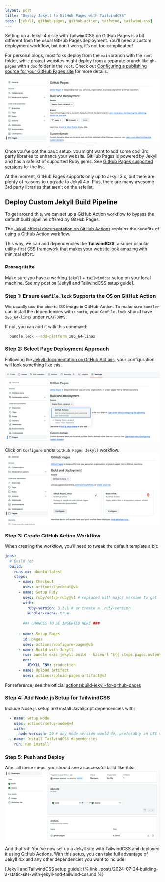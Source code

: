 ```yaml
---
layout: post
title: "Deploy Jekyll to GitHub Pages with TailwindCSS"
tags: [jekyll, github-pages, github-action, tailwind, tailwind-css]
---
```


Setting up a Jekyll 4.x site with TailwindCSS on GitHub Pages is a bit different from the usual GitHub Pages deployment. You’ll need a custom deployment workflow, but don’t worry, it’s not too complicated!

For personal blogs, most folks deploy from the `main` branch with the `root` folder, while project websites might deploy from a separate branch like `gh-pages` with a `doc` folder in the `root`. Check out [Configuring a publishing source for your GitHub Pages site](https://docs.github.com/en/pages/getting-started-with-github-pages/configuring-a-publishing-source-for-your-github-pages-site) for more details.

![Deploy from branch](/assets/screenshots/2024-07-30/deploy-from-branch.png)

Once you’ve got the basic setup, you might want to add some cool 3rd party libraries to enhance your website. GitHub Pages is powered by Jekyll and has a safelist of supported Ruby gems. See [GitHub Pages supported versions](https://pages.github.com/versions/) for the list.

At the moment, GitHub Pages supports only up to Jekyll 3.x, but there are plenty of reasons to upgrade to Jekyll 4.x. Plus, there are many awesome 3rd party libraries that aren’t on the safelist.

## Deploy Custom Jekyll Build Pipeline

To get around this, we can set up a GitHub Action workflow to bypass the default build pipeline offered by GitHub Pages.

The [Jekyll official documentation on GitHub Actions](https://jekyllrb.com/docs/continuous-integration/github-actions/) explains the benefits of using a GitHub Action workflow.

This way, we can add dependencies like **TailwindCSS**, a super popular utility-first CSS framework that makes your website look amazing with minimal effort.

### Prerequisite

Make sure you have a working `jekyll` + `tailwindcss` setup on your local machine. See my post on [Jekyll and TailwindCSS setup guide].

### Step 1: Ensure `Gemfile.lock` Supports the OS on GitHub Action

We usually use the `ubuntu` OS image in GitHub Action. To make sure `bundler` can install the dependencies with `ubuntu`, your `Gemfile.lock` should have `x86_64-linux` under `PLATFORMS`.

If not, you can add it with this command:
```sh
  bundle lock --add-platform x86_64-linux
```

### Step 2: Select Page Deployment Approach

Following the [Jekyll documentation on GitHub Actions](https://jekyllrb.com/docs/continuous-integration/github-actions/), your configuration will look something like this:

![Deploy with GitHub Actions](/assets/screenshots/2024-07-30/deploy-with-gha.png)

Click on `Configure` under `GitHub Pages Jekyll` workflow.
![Configure GitHub Actions workflow](/assets/screenshots/2024-07-30/deploy-with-gha-configure-template.png)

### Step 3: Create GitHub Action Workflow

When creating the workflow, you’ll need to tweak the default template a bit:
```yaml
jobs:
  # Build job
  build:
    runs-on: ubuntu-latest
    steps:
      - name: Checkout
        uses: actions/checkout@v4
      - name: Setup Ruby
        uses: ruby/setup-ruby@v1 # replaced with major version to get latest updates
        with:
          ruby-version: 3.3.1 # or create a .ruby-version
          bundler-cache: true

        ### CHANGES TO BE INSERTED HERE ###
      
      - name: Setup Pages
        id: pages
        uses: actions/configure-pages@v5
      - name: Build with Jekyll
        run: bundle exec jekyll build --baseurl "${{ steps.pages.outputs.base_path }}"
        env:
          JEKYLL_ENV: production
      - name: Upload artifact
        uses: actions/upload-pages-artifact@v3
```

For reference, see the official [actions/build-jekyll-for-github-pages](https://github.com/marketplace/actions/build-jekyll-for-github-pages)

### Step 4: Add Node.js Setup for TailwindCSS

Include Node.js setup and install JavaScript dependencies with:
```yaml
  - name: Setup Node
    uses: actions/setup-node@v4
    with:
      node-version: 20 # any node version would do, preferably an LTS version
  - name: Install TailwindCSS dependencies
    run: npm install
```

### Step 5: Push and Deploy

After all these steps, you should see a successful build like this:
![Deployment Successful](/assets/screenshots/2024-07-30/deployment-successful.png)

And that's it! You've now set up a Jekyll site with TailwindCSS and deployed it using GitHub Actions. With this setup, you can take full advantage of Jekyll 4.x and any other dependencies you want to include!

[Jekyll and TailwindCSS setup guide]: {% link _posts/2024-07-24-building-a-static-site-with-jekyll-and-tailwind-css.md %}